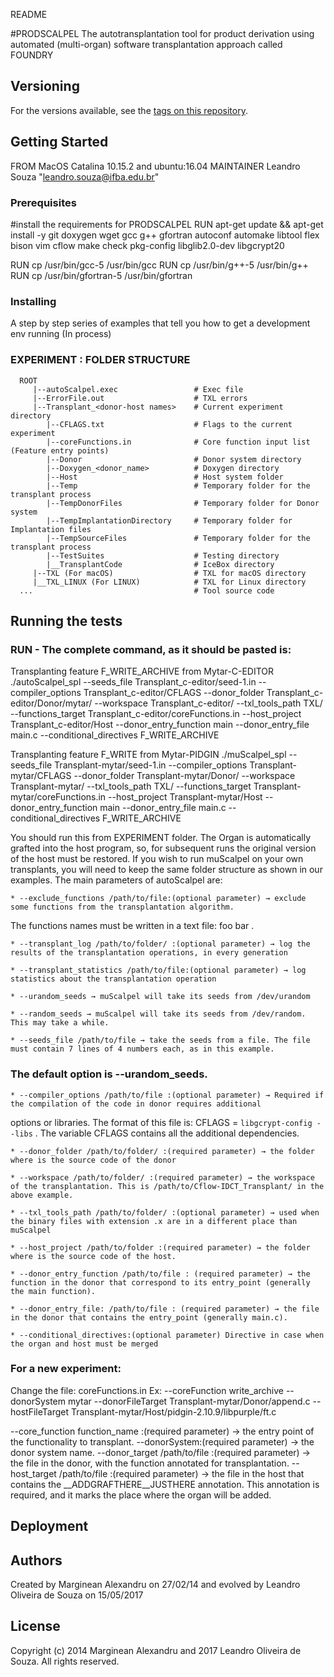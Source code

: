 README

#PRODSCALPEL
   The autotransplantation tool for product derivation using automated (multi-organ) software transplantation approach called FOUNDRY

## Versioning

For the versions available, see the [tags on this repository](https://github.com/leandro-souza/autoScalpel_spl/releases). 

## Getting Started

FROM MacOS Catalina 10.15.2 and ubuntu:16.04
MAINTAINER Leandro Souza "leandro.souza@ifba.edu.br"

### Prerequisites

#install the requirements for PRODSCALPEL
RUN apt-get update && apt-get install -y git doxygen wget gcc g++ gfortran autoconf automake libtool flex bison vim cflow make check pkg-config libglib2.0-dev libgcrypt20

RUN cp /usr/bin/gcc-5 /usr/bin/gcc 
RUN cp /usr/bin/g++-5 /usr/bin/g++
RUN cp /usr/bin/gfortran-5 /usr/bin/gfortran

### Installing

A step by step series of examples that tell you how to get a development env running (In process)

### EXPERIMENT : FOLDER STRUCTURE
      ROOT
         |--autoScalpel.exec                 # Exec file
         |--ErrorFile.out                    # TXL errors
         |--Transplant_<donor-host names>    # Current experiment directory
            |--CFLAGS.txt                    # Flags to the current experiment
            |--coreFunctions.in              # Core function input list (Feature entry points)
            |--Donor                         # Donor system directory
            |--Doxygen_<donor_name>          # Doxygen directory
            |--Host                          # Host system folder
            |--Temp                          # Temporary folder for the transplant process
            |--TempDonorFiles                # Temporary folder for Donor system
            |--TempImplantationDirectory     # Temporary folder for Implantation files
            |--TempSourceFiles               # Temporary folder for the transplant process
            |--TestSuites                    # Testing directory
            |__TransplantCode                # IceBox directory
         |--TXL (For macOS)                  # TXL for macOS directory
         |__TXL_LINUX (For LINUX)            # TXL for Linux directory
      ...                                    # Tool source code

## Running the tests

### RUN - The complete command, as it should be pasted is:

Transplanting feature F_WRITE_ARCHIVE from Mytar-C-EDITOR
./autoScalpel_spl --seeds_file Transplant_c-editor/seed-1.in --compiler_options Transplant_c-editor/CFLAGS --donor_folder Transplant_c-editor/Donor/mytar/ --workspace Transplant_c-editor/ --txl_tools_path TXL/ --functions_target Transplant_c-editor/coreFunctions.in --host_project Transplant_c-editor/Host --donor_entry_function main --donor_entry_file main.c --conditional_directives F_WRITE_ARCHIVE

Transplanting feature F_WRITE from Mytar-PIDGIN
./muScalpel_spl --seeds_file Transplant-mytar/seed-1.in --compiler_options Transplant-mytar/CFLAGS --donor_folder Transplant-mytar/Donor/ --workspace Transplant-mytar/ --txl_tools_path TXL/ --functions_target Transplant-mytar/coreFunctions.in --host_project Transplant-mytar/Host --donor_entry_function main --donor_entry_file main.c --conditional_directives F_WRITE_ARCHIVE

You should run this from EXPERIMENT folder. The Organ is automatically grafted into the host program, so, for subsequent 
runs the original version of the host must be restored. If you wish to run muScalpel on your own transplants, you will 
need to keep the same folder structure as shown in our examples. The main parameters of autoScalpel are:

    * --exclude_functions /path/to/file:(optional parameter) → exclude some functions from the transplantation algorithm. 
The functions names must be written in a text file: foo bar .

    * --transplant_log /path/to/folder/ :(optional parameter) → log the results of the transplantation operations, in every generation

    * --transplant_statistics /path/to/file:(optional parameter) → log statistics about the transplantation operation

    * --urandom_seeds → muScalpel will take its seeds from /dev/urandom

    * --random_seeds → muScalpel will take its seeds from /dev/random. This may take a while.

    * --seeds_file /path/to/file → take the seeds from a file. The file must contain 7 lines of 4 numbers each, as in this example.

### The default option is --urandom_seeds.

    * --compiler_options /path/to/file :(optional parameter) → Required if the compilation of the code in donor requires additional 
options or libraries. The format of this file is: CFLAGS = `libgcrypt-config --libs` . The variable CFLAGS contains all the additional dependencies.

    * --donor_folder /path/to/folder/ :(required parameter) → the folder where is the source code of the donor

    * --workspace /path/to/folder/ :(required parameter) → the workspace of the transplantation. This is /path/to/Cflow-IDCT_Transplant/ in the above example.

    * --txl_tools_path /path/to/folder/ :(optional parameter) → used when the binary files with extension .x are in a different place than muScalpel

    * --host_project /path/to/folder :(required parameter) → the folder where is the source code of the host.

    * --donor_entry_function /path/to/file : (required parameter) → the function in the donor that correspond to its entry_point (generally  the main function).

    * --donor_entry_file: /path/to/file : (required parameter) → the file in the donor that contains the entry_point (generally main.c).

    * --conditional_directives:(optional parameter) Directive in case when the organ and host must be merged

### For a new experiment:

Change the file: coreFunctions.in
Ex: --coreFunction write_archive --donorSystem mytar --donorFileTarget Transplant-mytar/Donor/append.c --hostFileTarget Transplant-mytar/Host/pidgin-2.10.9/libpurple/ft.c

--core_function function_name :(required parameter) → the entry point of the functionality to transplant.
--donorSystem:(required parameter) → the donor system name.
--donor_target /path/to/file :(required parameter) → the file in the donor, with the function annotated for transplantation.
--host_target /path/to/file :(required parameter) → the file in the host that contains the __ADDGRAFTHERE__JUSTHERE annotation. This annotation is required, and it marks the place where the organ will be added.

## Deployment

## Authors
 Created by Marginean Alexandru on 27/02/14 and evolved by Leandro Oliveira de Souza  on 15/05/2017

## License
 Copyright (c) 2014 Marginean Alexandru and 2017 Leandro Oliveira de Souza. All rights reserved.
